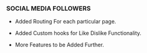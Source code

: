 ### SOCIAL MEDIA FOLLOWERS

- Added Routing For each particular page.

- Added Custom hooks for Like Dislike Functionality.

- More Features to be Added Further.